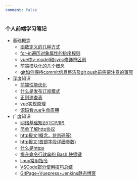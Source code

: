 ```yaml
---
comment: false 
---
```


### 个人前端学习笔记

- 基础概念
  - [函数定义的几种方式](/基础概念/函数定义的5种方式.md)
  - [for-in遍历对象属性的排序规则](/基础概念/for-in遍历对象属性的顺序与定义是否相同.md)  
  - [vue中v-model和sync修饰符区别](/基础概念/vue中v-model和sync修饰符.md)  
  - [前端模块化的几个概念](/基础概念/模块化.md)  
  - [git如何保持commit信息整洁及git push前需要注意的事项](/基础概念/git如何保持commit信息整洁.md)  
- 深度知识
  - [前端性能优化](/深度知识/前端性能优化.md)
  - [什么是发布订阅模式](/深度知识/发布订阅模式.md)
  - [正则速查表](/深度知识/正则速查表.md)
  - [vue实现原理](/深度知识/vue实现原理.md)
  - [源码看vue生命周期](/深度知识/vue生命周期.md)
- 广度知识
  - [网络基础知识(TCP/IP)](/广度知识/web及网络基础.md)
  - [简单了解http协议](/广度知识/简单了解http协议.md)
  - [http报文(概念，状态码等)](/广度知识/http报文-概念状态码.md)
  - [http报文(首部字段详细参数)](/广度知识/http报文-首部.md)
  - [什么是https](/广度知识/什么是https.md)
  - [提升命令行效率的 Bash 快捷键](/广度知识/提升命令行效率的Bash快捷键.md)
  - [linux常用指令](/广度知识/linux常用指令.md)
  - [VSCode部分使用技巧总结](/广度知识/vscode.md)
  - [GitPage+Vuepress+Jenkins静态博客](/广度知识/GitPage+Vuepress+Jenkins静态博客.md)
